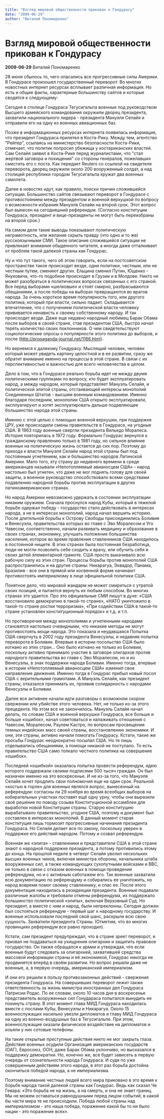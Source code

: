 ```yaml
---
title: "Взгляд мировой общественности прикован к Гондурасу"
date: "2009-06-29"
author: "Виталий Пономаренко"
---
```


# Взгляд мировой общественности прикован к Гондурасу

**2009-06-29** Виталий Пономаренко

28 июня сбылось то, чего опасались все прогрессивные силы Америки. В Гондурасе произошел государственный переворот. Во многих новостных интернет ресурсах всплывает различная информация. Но есть и общие факты, характерные большинству сайтов и которые сводятся к следующему:

Сегодня в столице Гондураса Тегусигальпа военные под руководством Высшего армейского командования окружили дворец президента, захватили национального лидера - президента Мануэля Селайя и отправили его на одну из военных авиационных баз.

Позже в информационных ресурсах интернета появилась информация, что президент Гондураса прилетел в Коста-Рику. Между тем, агентство "Рейтер", ссылаясь на министерство безопасности Коста-Рики, отмечает, что политик попросил убежища у костариканских властей. Сам Селайя заявил в Коста-Рике перед журналистами, что "стал жертвой заговора и похищения" со стороны генералов, пожелавших сместить его с поста. Как передает Reuters со ссылкой на свидетеля переворота, дворец окружили около 200 вооруженный солдат, а над столицей республики городом Тегусигальпа кружат два военных самолета.

Далее в новостях идут, как правило, поиски причин сложившейся ситуации. Большинство сайтов связывают переворот в Гондурасе с противостоянием между президентом и военной верхушкой по вопросу о возможности избрания Мануэля Селайи на второй срок. Этот вопрос был вынесен на сегодняшний референдум. (Согласно конституции Гондураса, президент и вице-президенты не могут быть переизбраны на второй срок.)

На самом деле такие выводы показывают политическую неграмотность, или желание скрыть правду (что одно и то же) русскоязычными СМИ. Такое описание сложившейся ситуации не привлекает внимания обыденного читателя, а иногда даже отталкивает от проблем такой далекой страны как Гондурас.

Ну и что тут такого, чего об этом говорить, если на постсоветском пространстве такое происходит везде, одни политики, честным, или не честным путем, сменяют других. Ельцина сменил Путин, Ющенко - Януковича, что-то подобное происходит в Грузии и в Молдове. Никто не может разобраться в политических вопросах связанных с его страной. Все перед выборами «шелковые» и стоят смирно, разбрасываются обещаниями, а после победы на выборах превращаются во врагов народа. За очень короткое время популярность того, или другого политика, который при власти, сильно падает. Складывается впечатление, что с получением политической власти человеку прививается ненависть к своему собственному народу. И так происходит везде. Даже еще недавно народный любимец Барак Обама после выборов в своей стране, став президентом США, быстро начал терять количество своих поклонников. О чем свидетельствуют социологические опросы о популярности этого политика до выборов, и после (http://propaganda-journal.net/1166.html).

Но вернемся к далекому Гондурасу. Мыслящий человек, человек который может увидеть картину целостной и в ее развитии, сразу же обратит внимание именно на процессы в этой стране. В связи с их перспективностью и важностью для всего человечества в целом.

Дело в том, что в Гондурасе реально борьба идет не между двумя политическими группками по вопросу, кто будет эксплуатировать народ, а между народом, который представляет Мануэль Селайя, и политической элитой страны, отстаивающей интересы монополий Соединенных Штатов - высшим военным командованием. Именно благодаря последним, монополии США открыто эксплуатировали, эксплуатируют и хотят эксплуатировать дальше подавляющее большинство народа этой страны.

Именно с этой целью с помощью военной верхушки, при поддержке ЦРУ, уже происходили смены правительств в Гондурасе, на угодные США. В 1963 году военные свергли президента Вильедо Моралеса. История повторилась в 1972 году. Формально Гондурас вернулся к гражданскому правлению только в 1981 году, но сильное влияние военных на политическую жизнь остается до сих пор. Поэтому до прихода к власти Мануэля Селайи народ этой страны был под постоянным угнетением, как и большинство народов Латинской Америки. Мало того, эту страну до недавнего времени в среде американцев называли «Непотопляемый авианосцем США» - народ настолько был угнетен, что даже не мог поднять голову для своей защиты, а военное руководство способствовало всеми средствами подавлению народной борьбы против эксплуатации в других латиноамериканских странах.

Но народ Америки невозможно удержать в состоянии эксплуатации никаким оружием. Сначала проснулся народ Кубы, который в тяжелой борьбе одержал победу - государство стало действовать в интересах народа, а не в интересах монополий, народ начал вершить историю. После длительной борьбы к Острову Свободы присоединились Боливия и Венесуэла, правительства которых во главе с Эво Моралесом и  Уго Чавесом, соответственно, начали развивать медицину и образование в своих странах, экономику, улучшать положение большинства населения, которое во время правления ставленников США находилось в постоянной нищете. В этих странах была постоянная безработица, люди не могли позволить себе сходить к врачу, или обучить себя и своих детей элементарной грамоте. США просто выкачивало всю рабочую силу из этих стран. Процессы борьбы против монополий США распространились и на другие страны: Никарагуа, Эквадор, Панама, Бразилия - все они в прямой или косвенной форме начинают противостоять империализму в лице официальной политики США.

Понятное дело, что мировой жандарм не может смириться с утратой своих позиций, и пытается вернуть их любым способом. Во многих странах это удается. Про это официальные СМИ пишут в духе: «США восстановило демократию в такой-то стране», «НАТО уничтожило в такой-то стране ростки терроризма», «При содействии США в такой-то стране установлен конституционный порядок» и т.д. и т.п.

Но противоречия между монополиями и угнетенными народами становятся настолько очевидными, что никакие методы не могут противостоять мощи народа. Это показала и неудавшаяся Попытка США свергнуть в 2002 году президента Венесуэлы, и недавняя попытка переворота в Боливии. Впервые в истории посольство США было изгнано из этих стран... Оно было изгнано не только из Боливии, поскольку активно принимало участие в заговоре олигархов против народного правительства во главе с Эво Моралесом, но и из Венесуэлы, в знак поддержки народа Боливии. Именно тогда, впервые в истории «Непотопляемый авианосцем США» изменил свое направление движения. Именно тогда в Гондурас прибыл новый посол США с верительными грамотами. А Мануэль Селайя, как президент страны, отказался принимать их, проявив солидарность с народами Венесуэлы и Боливии.

Далее все активнее начали идти разговоры о возможном скором свержении или убийстве этого человека. Нет, не только из-за этого прецедента. На этом все не закончилось. Мануэль Салайя начал делать, по словам США и военной верхушки Гондураса, все больше и больше «ошибок», начал советоваться и налаживать отношения с Чавесом, Моралесом, Раулем Кастро, по вопросам просвещения темных индейских масс своей страны, восстановлению экономики. И они, эти страны, активно начали помогать Гондурасу. Кстати, такие же просьбы Гондурас неоднократно посылал США. Но те лишь отделывались обещаниями, а помощи никакой не поступало. То есть правительство США само толкало честного политика на совершение «ошибок».

Последней «ошибкой» оказалась попытка провести референдум, идею которого поддержали своими подписями 500 тысяч граждан. Он был назначен именно на это воскресенье. И не из-за того, что Мануэля Селайя хочет продлить свои полномочия еще на один срок. Реальной «костью в горле» для военных являлся вопрос, вынесенный на референдум: согласны ли 29 ноября во время всеобщих выборов на избирательных участках поставят ещё одну урну, чтобы они выразили своё решение по поводу созыва Конституционной ассамблеи для выработки новой Конституции страны. Старую конституцию вырабатывало правительство, угодное США, поэтому и документ был составлен в интересах монополий. В данный момент старая конституция лишь тормозит прогрессивные начинания президента Гондураса. Но Селайя делает все по закону, поскольку уверен в поддержке его действий народом. Потому и созвал референдум.

Военная же «элита» - ставленники и представители США в этой стране знают о народной поддержке президента, а потому противились этому до конца. На прошлой неделе в четверг Селайя уволил нескольких высших военных чинов, включая министра обороны, начальника штаба вооруженных сил, а также командующих сухопутными войсками и ВВС, не только в связи с отказом военных в помощи проведения референдума, но и с активным саботажем его. Так военные захватили всю документацию по референдуму и собирались ее уничтожить, но народ вовремя помог своему ставленнику, и спас ее. После этого документация находилась в резиденции президента. Военные подавали различные жалобы и требовали отмены референдума, их поддержало большинство политической «элиты», включая Верховный Суд. Но президент, а вместе с ним и народ, были непреклонны. Сегодня должен был состояться референдум - первый шаг к народному государству. И военные использовали последний свой шанс, раскрыли всю свою сущность. Захватили президента Страны. (Отметим, что во многих провинциях референдум все равно проходил).

Кстати, сам президент предупреждал, что в стране зреет переворот, и призвал не поддаваться на ухищрения олигархии и защитить правовое государство. Он также обращался к армии и утверждая, что если военные будут следовать за олигархией, захватившей средства массовой информации страны и её экономикой, Гондурас никогда не продвинется вперёд в своём развитии. Но вопрос решали даже не военные, а, в первую очередь, американский империализм.

И они его решили в пользу противозаконных действий - свержения президента Гондураса. На совершивших переворот лежит также ответственность за жизнь министра иностранных дел Гондураса Патрисии Родас. По ее словам, около 10 часов дня в воскресенье представитель вооруженных сил Гонудараса попытался вынудить ее покинуть страну. В этот момент глава МИД Гондураса находилась вместе с послами Кубы, Венесуэлы и Никарагуа. Около 15 военнослужащих насильно увезли дипломатов и главу МИД Гондураса на одну из военно-воздушных баз в Тегусигальпе. При этом, военнослужащие оказали физическое воздействие на дипломатов и изъяли у них сотовые телефоны.

На такие открытые преступные действия никто не мог закрыть глаза. Действия военных осудили Организация американских государств (ОАГ), Евросоюз, ООН, даже Барак Обама уклончиво, но высказался в поддержку демократии. Но, конечно же, все будет зависеть в первую очередь от сознательности народа Гондураса. И судя по уже совершенным действиям этого народа, в этот раз борьба достойна окончиться победой народа, а не империализма.

Поэтому внимание честных людей всего мира приковано в это время к борьбе народа такой далекой страны как Гондурас. Ведь как сказал Че Гевара: «Это борьба не на жизнь, а на смерть, и она не знает границ. Мы не можем оставаться равнодушными перед лицом событий, в какой бы части мира те не происходили. Победа любой страны над империализмом - это наша победа, поражение какой бы то ни было нации - это поражение всех».